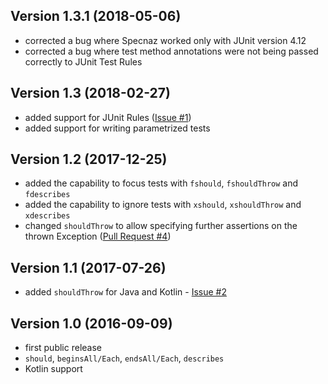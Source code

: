 Version 1.3.1 (2018-05-06)
--------------------------
- corrected a bug where Specnaz worked only with JUnit version 4.12
- corrected a bug where test method annotations were not being passed correctly to JUnit Test Rules

Version 1.3 (2018-02-27)
------------------------
- added support for JUnit Rules ([Issue #1](https://github.com/skinny85/specnaz/issues/1))
- added support for writing parametrized tests

Version 1.2 (2017-12-25)
------------------------
- added the capability to focus tests with `fshould`, `fshouldThrow` and `fdescribes`
- added the capability to ignore tests with `xshould`, `xshouldThrow` and `xdescribes`
- changed `shouldThrow` to allow specifying further assertions on the thrown Exception
  ([Pull Request #4](https://github.com/skinny85/specnaz/pull/4))

Version 1.1 (2017-07-26)
------------------------
- added `shouldThrow` for Java and Kotlin - [Issue #2](https://github.com/skinny85/specnaz/issues/2)

Version 1.0 (2016-09-09)
------------------------
- first public release
- `should`, `beginsAll/Each`, `endsAll/Each`, `describes`
- Kotlin support

